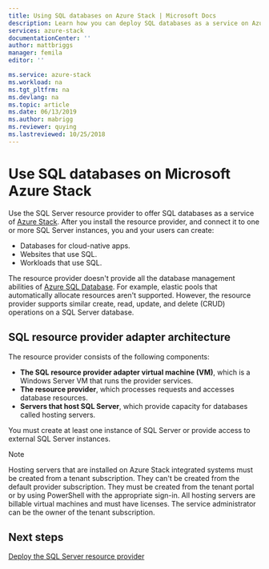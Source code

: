```yaml
---
title: Using SQL databases on Azure Stack | Microsoft Docs
description: Learn how you can deploy SQL databases as a service on Azure Stack and the quick steps to deploy the SQL Server resource provider adapter.
services: azure-stack
documentationCenter: ''
author: mattbriggs
manager: femila
editor: ''

ms.service: azure-stack
ms.workload: na
ms.tgt_pltfrm: na
ms.devlang: na
ms.topic: article
ms.date: 06/13/2019
ms.author: mabrigg
ms.reviewer: quying
ms.lastreviewed: 10/25/2018
---
```


# Use SQL databases on Microsoft Azure Stack

Use the SQL Server resource provider to offer SQL databases as a service of [Azure Stack](azure-stack-overview.md). After you install the resource provider, and connect it to one or more SQL Server instances, you and your users can create:

- Databases for cloud-native apps.
- Websites that use SQL.
- Workloads that use SQL.

The resource provider doesn't provide all the database management abilities of [Azure SQL Database](https://azure.microsoft.com/services/sql-database/). For example, elastic pools that automatically allocate resources aren't supported. However, the resource provider supports similar create, read, update, and delete (CRUD) operations on a SQL Server database. 

## SQL resource provider adapter architecture

The resource provider consists of the following components:

- **The SQL resource provider adapter virtual machine (VM)**, which is a Windows Server VM that runs the provider services.
- **The resource provider**, which processes requests and accesses database resources.
- **Servers that host SQL Server**, which provide capacity for databases called hosting servers.

You must create at least one instance of SQL Server or provide access to external SQL Server instances.

> [!NOTE]
> Hosting servers that are installed on Azure Stack integrated systems must be created from a tenant subscription. They can't be created from the default provider subscription. They must be created from the tenant portal or by using PowerShell with the appropriate sign-in. All hosting servers are billable virtual machines and must have licenses. The service administrator can be the owner of the tenant subscription.

## Next steps

[Deploy the SQL Server resource provider](azure-stack-sql-resource-provider-deploy.md)
